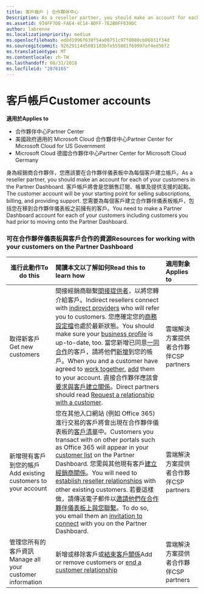 ```yaml
---
title: 客戶帳戶 | 合作夥伴中心
Description: As a reseller partner, you should make an account for each of your customers in Partner Center. The customer account will be your starting point for selling subscriptions, billing, and providing support.
ms.assetid: 934FF7D8-FAE4-4C14-8DFF-7E2B0FF039DC
author: labrenne
ms.localizationpriority: medium
ms.openlocfilehash: ed8d1996f638f54a08751c97f8080cb06031f34d
ms.sourcegitcommit: 92629114d5081103bfe555081f69997af4ed56f2
ms.translationtype: MT
ms.contentlocale: zh-TW
ms.lasthandoff: 08/31/2018
ms.locfileid: "2876165"
---
```

# <a name="customer-accounts"></a><span data-ttu-id="1002a-102">客戶帳戶</span><span class="sxs-lookup"><span data-stu-id="1002a-102">Customer accounts</span></span>

**<span data-ttu-id="1002a-103">適用於</span><span class="sxs-lookup"><span data-stu-id="1002a-103">Applies to</span></span>**

-  <span data-ttu-id="1002a-104">合作夥伴中心</span><span class="sxs-lookup"><span data-stu-id="1002a-104">Partner Center</span></span>
-  <span data-ttu-id="1002a-105">美國政府適用的 Microsoft Cloud 合作夥伴中心</span><span class="sxs-lookup"><span data-stu-id="1002a-105">Partner Center for Microsoft Cloud for US Government</span></span>
-  <span data-ttu-id="1002a-106">Microsoft Cloud 德國合作夥伴中心</span><span class="sxs-lookup"><span data-stu-id="1002a-106">Partner Center for Microsoft Cloud Germany</span></span>

<span data-ttu-id="1002a-107">身為經銷商合作夥伴，您應該要在合作夥伴儀表板中為每個客戶建立帳戶。</span><span class="sxs-lookup"><span data-stu-id="1002a-107">As a reseller partner, you should make an account for each of your customers in the Partner Dashboard.</span></span> <span data-ttu-id="1002a-108">客戶帳戶將會是您銷售訂閱、帳單及提供支援的起點。</span><span class="sxs-lookup"><span data-stu-id="1002a-108">The customer account will be your starting point for selling subscriptions, billing, and providing support.</span></span> <span data-ttu-id="1002a-109">您需要為每個客戶建立合作夥伴儀表板帳戶，包括您在移到合作夥伴儀表板之前擁有的客戶。</span><span class="sxs-lookup"><span data-stu-id="1002a-109">You need to make a Partner Dashboard account for each of your customers including customers you had prior to moving onto the Partner Dashboard.</span></span>

### <a name="resources-for-working-with-your-customers-on-the-partner-dashboard"></a><span data-ttu-id="1002a-110">可在合作夥伴儀表板與客戶合作的資源</span><span class="sxs-lookup"><span data-stu-id="1002a-110">Resources for working with your customers on the Partner Dashboard</span></span>

|**<span data-ttu-id="1002a-111">進行此動作</span><span class="sxs-lookup"><span data-stu-id="1002a-111">To do this</span></span>**   |**<span data-ttu-id="1002a-112">閱讀本文以了解如何</span><span class="sxs-lookup"><span data-stu-id="1002a-112">Read this to learn how</span></span>**   |**<span data-ttu-id="1002a-113">適用對象</span><span class="sxs-lookup"><span data-stu-id="1002a-113">Applies to</span></span>**|
|-----------------|:----------------------------|:--------------|
|<span data-ttu-id="1002a-114">取得新客戶</span><span class="sxs-lookup"><span data-stu-id="1002a-114">Get new customers</span></span>|<span data-ttu-id="1002a-115">間接經銷商聯繫[間接提供者](indirect-reseller-tasks-in-partner-center.md)，以將您轉介給客戶。</span><span class="sxs-lookup"><span data-stu-id="1002a-115">Indirect resellers connect with [indirect providers](indirect-reseller-tasks-in-partner-center.md) who will refer you to customers.</span></span> <span data-ttu-id="1002a-116">您應確定您的[商務設定檔](create-a-marketing-profile.md)也處於最新狀態。</span><span class="sxs-lookup"><span data-stu-id="1002a-116">You should make sure your [business profile](create-a-marketing-profile.md) is up-to-date, too.</span></span> <span data-ttu-id="1002a-117">當您新增已同意[一同合作](responding-to-referrals.md)的客戶，請將他們[新增](add-a-new-customer.md)到您的帳戶。</span><span class="sxs-lookup"><span data-stu-id="1002a-117">When you and a customer have agreed to [work together](responding-to-referrals.md), [add](add-a-new-customer.md) them to your account.</span></span> <span data-ttu-id="1002a-118">直接合作夥伴應該會[要求與客戶建立關係](request-a-relationship-with-a-customer.md)。</span><span class="sxs-lookup"><span data-stu-id="1002a-118">Direct partners should read [ Request a relationship with a customer](request-a-relationship-with-a-customer.md).</span></span>|<span data-ttu-id="1002a-119">雲端解決方案提供者合作夥伴</span><span class="sxs-lookup"><span data-stu-id="1002a-119">CSP partners</span></span>|
|<span data-ttu-id="1002a-120">新增現有客戶到您的帳戶</span><span class="sxs-lookup"><span data-stu-id="1002a-120">Add existing customers to your account</span></span>   | <span data-ttu-id="1002a-121">您在其他入口網站 (例如 Office 365) 進行交易的客戶將會出現在合作夥伴儀表板的[客戶清單](see-your-customer-list.md)中。</span><span class="sxs-lookup"><span data-stu-id="1002a-121">Customers you transact with on other portals such as Office 365 will appear in your [customer list](see-your-customer-list.md) on the Partner Dashboard.</span></span> <span data-ttu-id="1002a-122">您需與其他現有客戶[建立經銷商關係](indirect-reseller-tasks-in-partner-center.md)。</span><span class="sxs-lookup"><span data-stu-id="1002a-122">You will need to [establish reseller relationships](indirect-reseller-tasks-in-partner-center.md) with other existing customers.</span></span> <span data-ttu-id="1002a-123">若要這樣做，請傳送電子郵件以[邀請他們在合作夥伴儀表板上與您聯繫](responding-to-referrals.md)。</span><span class="sxs-lookup"><span data-stu-id="1002a-123">To do so, you email them an [invitation to connect](responding-to-referrals.md) with you on the Partner Dashboard.</span></span>   | <span data-ttu-id="1002a-124">雲端解決方案提供者合作夥伴</span><span class="sxs-lookup"><span data-stu-id="1002a-124">CSP partners</span></span>   |
|<span data-ttu-id="1002a-125">管理您所有的客戶資訊</span><span class="sxs-lookup"><span data-stu-id="1002a-125">Manage all your customer information</span></span>   | <span data-ttu-id="1002a-126">新增或移除客戶或[結束客戶關係](remove-a-relationship.md)</span><span class="sxs-lookup"><span data-stu-id="1002a-126">Add or remove customers or [end a customer relationship](remove-a-relationship.md)</span></span>|   <span data-ttu-id="1002a-127">雲端解決方案提供者合作夥伴</span><span class="sxs-lookup"><span data-stu-id="1002a-127">CSP partners</span></span> |